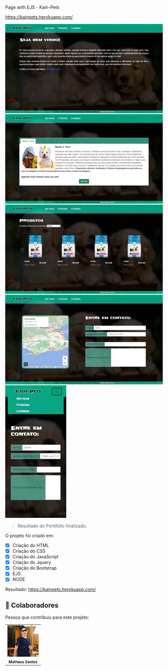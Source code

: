 Page with EJS - Kain-Pets <br>

https://kainpets.herokuapp.com/

<img src="./public/img/home-page.PNG" alt="Página home(principal)"> 
<img src="./public/img/services.PNG" alt="Página de serviços com cards"> 
<img src="./public/img/products.PNG" alt="Página de produtos com carousel de produtos"> 
<img src="./public/img/contacts.PNG" alt="Página de contatos com google maps e forms"> 
<img src="./public/img/responsive.PNG" alt="Página layout responsivo"> 

> Resultado do Portifólio finalizado.

O projeto foi criado em:

- [x] Criação do HTML
- [x] Criação do CSS
- [x] Criação do JavaScript
- [x] Criação do Jquery
- [x] Criação do Bootstrap
- [x] EJS
- [x] NODE

Resultado: https://kainpets.herokuapp.com/

## 🤝 Colaboradores

Pessoa que contribuiu para este projeto:

<table>
  <tr>
    <td align="center">
      <a href="https://kain-prog.github.io/kain">
        <img src="./public/img/kain perfil 2 branco azul.jpeg" width="100px;" alt="Foto Kain"/><br>
        <sub>
          <b>Matheus Santos</b>
        </sub>
      </a>
    </td>
   </tr>
</table>
